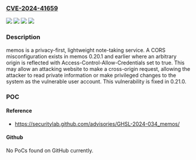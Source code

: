 ### [CVE-2024-41659](https://cve.mitre.org/cgi-bin/cvename.cgi?name=CVE-2024-41659)
![](https://img.shields.io/static/v1?label=Product&message=memos&color=blue)
![](https://img.shields.io/static/v1?label=Version&message=%3C%200.21.0%20&color=brightgreen)
![](https://img.shields.io/static/v1?label=Version&message=0%20&color=brightgreen)
![](https://img.shields.io/static/v1?label=Vulnerability&message=CWE-942%3A%20Permissive%20Cross-domain%20Policy%20with%20Untrusted%20Domains&color=brightgreen)

### Description

memos is a privacy-first, lightweight note-taking service. A CORS misconfiguration exists in memos 0.20.1 and earlier where an arbitrary origin is reflected with Access-Control-Allow-Credentials set to true. This may allow an attacking website to make a cross-origin request, allowing the attacker to read private information or make privileged changes to the system as the vulnerable user account. This vulnerability is fixed in 0.21.0.

### POC

#### Reference
- https://securitylab.github.com/advisories/GHSL-2024-034_memos/

#### Github
No PoCs found on GitHub currently.

